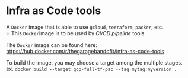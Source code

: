 # Infra as Code tools

A `Docker` image that is able to use `gcloud`, `terraform`, `packer`, etc.  
:bulb: This `Docker`image is to be used by _CI/CD pipeline_ tools.  

The `Docker` image can be found here: https://hub.docker.com/r/thegaragebandofit/infra-as-code-tools.

To build the image, you may choose a target among the multiple stages.  
ex. `docker build --target gcp-full-tf-pac --tag mytag:myversion .`
